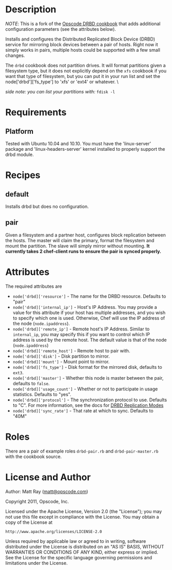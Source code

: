 Description
===========

*NOTE*: This is a fork of the [Opscode DRBD cookbook](https://github.com/opscode/cookbooks/tree/master/drbd) that adds additional configuration parameters (see the attributes below).

Installs and configures the Distributed Replicated Block Device (DRBD) service for mirroring block devices between a pair of hosts. Right now it simply works in pairs, multiple hosts could be supported with a few small changes.

The `drbd` cookbook does not partition drives. It will format partitions given a filesystem type, but it does not explicitly depend on the `xfs` cookbook if you want that type of filesystem, but you can put it in your run list and set the node['drbd']['fs_type'] to 'xfs' or 'ext4' or whatever. \

*side note: you can list your partitions with:* `fdisk -l`

Requirements
============
Platform
--------
Tested with Ubuntu 10.04 and 10.10. You must have the 'linux-server' package and 'linux-headers-server' kernel installed to properly support the drbd module.

Recipes
=======
default
-------
Installs drbd but does no configuration.

pair
----
Given a filesystem and a partner host, configures block replication between the hosts. The master will claim the primary, format the filesystem and mount the partition. The slave will simply mirror without mounting. **It currently takes 2 chef-client runs to ensure the pair is synced properly.**

Attributes
==========
The required attributes are

* `node['drbd]['resource']` - The name for the DRBD resource. Defaults to "pair"
* `node['drbd]['internal_ip']` - Host's IP Address. You may provide a value for this attribute if your host has multiple addresses, and you wish to specify which one is used. Otherwise, Chef will use the IP address of the node (`node.ipaddress`).
* `node['drbd]['remote_ip']` - Remote host's IP Address. Similar to `internal_ip`, you may specify this if you want to control which IP address is used by the remote host. The default value is that of the node (`node.ipaddress`)
* `node['drbd]['remote_host']` - Remote host to pair with.
* `node['drbd]['disk']` - Disk partition to mirror.
* `node['drbd]['mount']` - Mount point to mirror.
* `node['drbd]['fs_type']` - Disk format for the mirrored disk, defaults to `ext3`.
* `node['drbd]['master']` - Whether this node is master between the pair, defaults to `false`.
* `node['drbd]['usage_count']` - Whether or not to participate in usage statistics. Defaults to "yes".
* `node['drbd]['protocol']` - The synchronization protocol to use. Defaults to "C". For more information, see the docs for [DRBD Replication Modes](http://www.drbd.org/users-guide-emb/s-replication-protocols.html)
* `node['drbd]['sync_rate']` - That rate at which to sync. Defaults to "40M"

Roles
=====
There are a pair of example roles `drbd-pair.rb` and `drbd-pair-master.rb` with the cookbook source.

License and Author
==================

Author: Matt Ray (<matt@opscode.com>)

Copyright 2011, Opscode, Inc.

Licensed under the Apache License, Version 2.0 (the "License");
you may not use this file except in compliance with the License.
You may obtain a copy of the License at

    http://www.apache.org/licenses/LICENSE-2.0

Unless required by applicable law or agreed to in writing, software
distributed under the License is distributed on an "AS IS" BASIS,
WITHOUT WARRANTIES OR CONDITIONS OF ANY KIND, either express or implied.
See the License for the specific language governing permissions and
limitations under the License.
